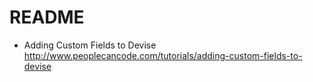# README


* Adding Custom Fields to Devise
http://www.peoplecancode.com/tutorials/adding-custom-fields-to-devise
